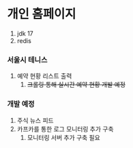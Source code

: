 # 개인 홈페이지

1. jdk 17
2. redis

### 서울시 테니스
1. 예약 현황 리스트 출력
   1. ~~크롤링 통해 실시간 예약 현황 개발 예정~~

### 개발 예정
1. 주식 뉴스 피드
2. 카프카를 통한 로그 모니터링 추가 구축
   1. 모니터링 서버 추가 구축 필요
